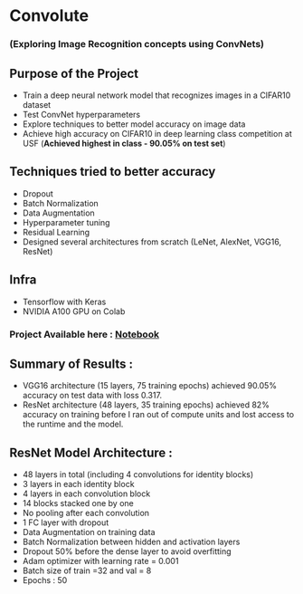 # Convolute 
### (Exploring Image Recognition concepts using ConvNets)

## Purpose of the Project
- Train a deep neural network model that recognizes images in a CIFAR10 dataset
- Test ConvNet hyperparameters 
- Explore techniques to better model accuracy on image data
- Achieve high accuracy on CIFAR10 in deep learning class competition at USF (**Achieved highest in class - 90.05% on test set**)

## Techniques tried to better accuracy
- Dropout
- Batch Normalization
- Data Augmentation
- Hyperparameter tuning
- Residual Learning
- Designed several architectures from scratch (LeNet, AlexNet, VGG16, ResNet)

## Infra
- Tensorflow with Keras
- NVIDIA A100 GPU on Colab

### **Project Available here :  [Notebook](notebooks/convolute.ipynb)**

## Summary of Results :
- VGG16 architecture (15 layers, 75 training epochs) achieved 90.05% accuracy on test data with loss 0.317.
- ResNet architecture (48 layers, 35 training epochs) achieved 82% accuracy on training before I ran out of compute units and lost access to the runtime and the model.

## ResNet Model Architecture :

- 48 layers in total (including 4 convolutions for identity blocks)
- 3 layers in each identity block
- 4 layers in each convolution block
- 14 blocks stacked one by one
- No pooling after each convolution
- 1 FC layer with dropout
- Data Augmentation on training data
- Batch Normalization between hidden and activation layers
- Dropout 50% before the dense layer to avoid overfitting
- Adam optimizer with learning rate = 0.001
- Batch size of train =32 and val = 8 
- Epochs : 50
